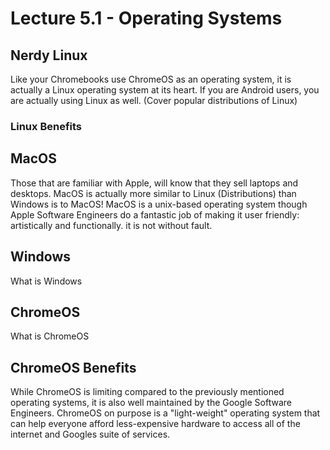# Lecture 5.1 - Operating Systems

## Nerdy Linux

Like your Chromebooks use ChromeOS as an operating system, it is actually a Linux operating system at its heart. If you are Android users, you are actually using Linux as well.
(Cover popular distributions of Linux)

### Linux Benefits

## MacOS

Those that are familiar with Apple, will know that they sell laptops and desktops. MacOS is actually more similar to Linux (Distributions) than Windows is to MacOS! MacOS is a unix-based operating system though Apple Software Engineers do a fantastic job of making it user friendly: artistically and functionally. it is not without fault.

## Windows

What is Windows

## ChromeOS

What is ChromeOS

## ChromeOS Benefits

While ChromeOS is limiting compared to the previously mentioned operating systems, it is also well maintained by the Google Software Engineers. ChromeOS on purpose is a "light-weight" operating system that can help everyone afford less-expensive hardware to access all of the internet and Googles suite of services.
